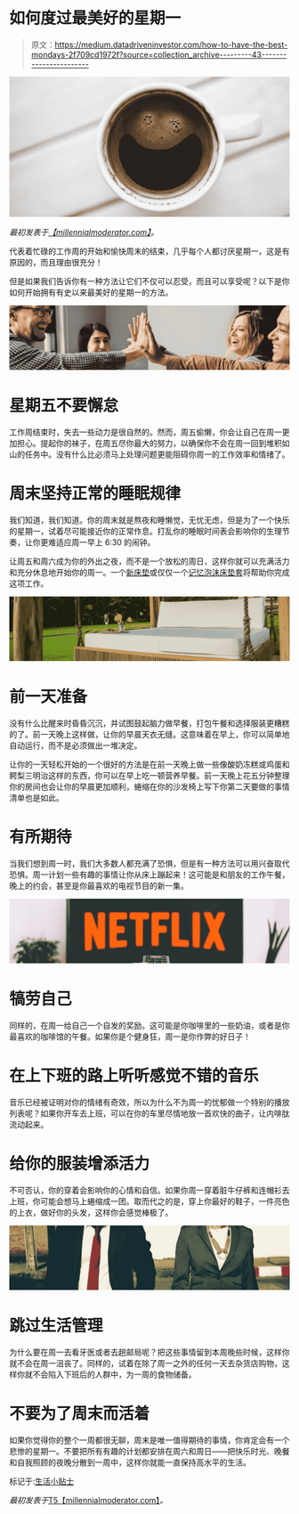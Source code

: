 # 如何度过最美好的星期一

> 原文：<https://medium.datadriveninvestor.com/how-to-have-the-best-mondays-2f709cd1972f?source=collection_archive---------43----------------------->

![](img/1a18d1c65887b4352666a102d7912330.png)

*最初发表于*[*【millennialmoderator.com】*](http://millennialmoderator.com/how-to-have-the-best-mondays-ever)*。*

代表着忙碌的工作周的开始和愉快周末的结束，几乎每个人都讨厌星期一，这是有原因的，而且理由很充分！

但是如果我们告诉你有一种方法让它们不仅可以忍受，而且可以享受呢？以下是你如何开始拥有有史以来最美好的星期一的方法。

![](img/4a4697d5c81133ba33858537a18587d3.png)

# 星期五不要懈怠

工作周结束时，失去一些动力是很自然的。然而，周五偷懒，你会让自己在周一更加担心。提起你的袜子，在周五尽你最大的努力，以确保你不会在周一回到堆积如山的任务中。没有什么比必须马上处理问题更能阻碍你周一的工作效率和情绪了。

# 周末坚持正常的睡眠规律

我们知道，我们知道。你的周末就是熬夜和睡懒觉，无忧无虑，但是为了一个快乐的星期一，试着尽可能接近你的正常作息。打乱你的睡眠时间表会影响你的生理节奏，让你更难适应周一早上 6:30 的闹钟。

让周五和周六成为你的外出之夜，而不是一个放松的周日，这样你就可以充满活力和充分休息地开始你的周一。一个[新床垫](https://www.mydeal.com.au/furniture/mattresses)或仅仅一个[记忆泡沫床垫套](https://www.mydeal.com.au/home-and-garden/manchester/mattress-toppers/memory-foam)将帮助你完成这项工作。

![](img/1dcd79ee34d524c50a1d60e312d6994c.png)

# 前一天准备

没有什么比醒来时昏昏沉沉，并试图鼓起脑力做早餐，打包午餐和选择服装更糟糕的了。前一天晚上这样做，让你的早晨天衣无缝。这意味着在早上，你可以简单地自动运行，而不是必须做出一堆决定。

让你的一天轻松开始的一个很好的方法是在前一天晚上做一些像酸奶冻糕或鸡蛋和鳄梨三明治这样的东西，你可以在早上吃一顿营养早餐。前一天晚上花五分钟整理你的房间也会让你的早晨更加顺利，蜷缩在你的沙发椅上写下你第二天要做的事情清单也是如此。

# 有所期待

当我们想到周一时，我们大多数人都充满了恐惧，但是有一种方法可以用兴奋取代恐惧。周一计划一些有趣的事情让你从床上蹦起来！这可能是和朋友的工作午餐，晚上的约会，甚至是你最喜欢的电视节目的新一集。

![](img/e53f8dd383fbb0bbbcdaf85b61f20451.png)

# 犒劳自己

同样的，在周一给自己一个自发的奖励。这可能是你咖啡里的一些奶油，或者是你最喜欢的咖啡馆的午餐。如果你是个健身狂，周一是你作弊的好日子！

# 在上下班的路上听听感觉不错的音乐

音乐已经被证明对你的情绪有奇效，所以为什么不为周一的忧郁做一个特别的播放列表呢？如果你开车去上班，可以在你的车里尽情地放一首欢快的曲子，让内啡肽流动起来。

# 给你的服装增添活力

不可否认，你的穿着会影响你的心情和自信。如果你周一穿着脏牛仔裤和连帽衫去上班，你可能会想马上蜷缩成一团。取而代之的是，穿上你最好的鞋子，一件亮色的上衣，做好你的头发，这样你会感觉棒极了。

![](img/ef63a3d34edd5bdf69b1e73191a549c7.png)

# 跳过生活管理

为什么要在周一去看牙医或者去趟邮局呢？把这些事情留到本周晚些时候，这样你就不会在周一沮丧了。同样的，试着在除了周一之外的任何一天去杂货店购物，这样你就不会陷入下班后的人群中，为一周的食物储备。

# 不要为了周末而活着

如果你觉得你的整个一周都很无聊，周末是唯一值得期待的事情，你肯定会有一个悲惨的星期一。不要把所有有趣的计划都安排在周六和周日——把快乐时光、晚餐和自我照顾的夜晚分散到一周中，这样你就能一直保持高水平的生活。

标记于:[生活小贴士](http://millennialmoderator.com/how-to-have-the-best-mondays-ever#)

*最初发表于*[T5【millennialmoderator.com】](http://millennialmoderator.com/how-to-have-the-best-mondays-ever)*。*